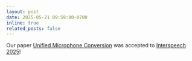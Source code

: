 ```yaml
---
layout: post
date: 2025-05-21 09:59:00-0700
inline: true
related_posts: false
---
```


Our paper [Unified Microphone Conversion](https://arxiv.org/pdf/2410.18322) was accepted to [Interspeech 2025](https://www.interspeech2025.org/home)!